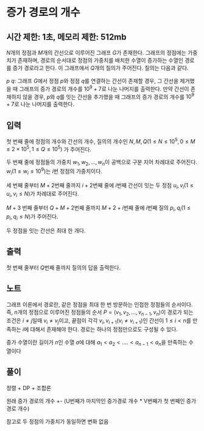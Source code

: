 # 증가 경로의 개수

## 시간 제한: 1초, 메모리 제한: 512mb

$N$개의 정점과 $M$개의 간선으로 이루어진 그래프 $G$가 존재한다. 그래프의 정점에는 가중치가 존재하며, 경로의 순서대로 정점의 가중치를 배치한 수열이 증가하는 수열인 경로를 증가 경로라고 한다. 이 그래프에서 $Q$개의 질의가 주어진다. 질의는 다음과 같다.

$p\ q$: 그래프 $G$에서 정점 $p$와 정점 $q$를 연결하는 간선이 존재할 경우, 그 간선을 제거했을 때 그래프의 증가 경로의 개수를 $10^9 + 7$로 나눈 나머지를 출력한다. 만약 간선이 존재하지 않을 경우, $p$와 $q$를 잇는 간선을 추가했을 때 그래프의 증가 경로의 개수를 $10^9 + 7$로 나눈 나머지를 출력한다.

## 입력

첫 번째 줄에 정점의 개수와 간선의 개수, 질의의 개수인 $N, M, Q(1 ≤ N ≤ 10^5, 0 ≤ M ≤ 2 \times 10^5, 1 ≤ Q ≤ 10^5)$ 가 주어진다.

두 번째 줄에 정점들의 가중치 $w_1, w_2, …, w_n$이 공백으로 구분 지어 차례대로 주어진다. $w_i(1 ≤ w_i ≤ 10^9)$는 $i$번 정점의 가중치이다.

세 번째 줄부터 $M + 2$번째 줄까지 $i + 2$번째 줄에 $i$번째 간선이 잇는 두 정점 $u_i, v_i(1 ≤ u_i, v_i ≤ N)$가 차례대로 주어진다. 

$M + 3$ 번째 줄부터 $Q + M + 2$번째 줄까지 $M + 2 + i$번째 줄에 $i$번째 질의 $p_i, q_i (1 ≤ p_i, q_i ≤ N)$가 주어진다.

두 정점을 잇는 간선은 최대 한 개다.

## 출력

첫 번째 줄부터 $Q$번째 줄까지 질의의 답을 출력한다.

## 노트

그래프 이론에서 경로란, 같은 정점을 최대 한 번 방문하는 인접한 정점들의 순서이다. 즉, $n$개의 정점으로 이루어진 정점들의 순서 $P = (v_1, v_2, …, v_{n-1}, v_n)$이 경로가 되는 조건은 $i \neq j$일때 $v_i \neq v_j$이고, 끝점이 각각 $v_i, v_{i+1}(v_i \neq v_{i+1})$인 간선이 $1 ≤ i < n$를 만족하는 $i$에 대해서 존재해야 한다. 경로는 하나의 정점만으로도 구성될 수 있다.

증가 수열이란 길이가 $n$인 수열 $a$에 대해 $a_1 < a_2 < …. < a_{n - 1} < a_n$을 만족하는 수열이다

## 풀이

정렬 + DP + 조합론

원래 증가 경로의 개수 +- (U번째가 마지막인 증가경로 개수 * V번째가 첫 번째인 증가경로 개수)

참고로 두 정점의 가중치가 동일하면 변화 없음
